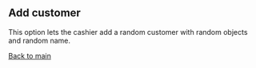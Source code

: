 ## Add customer
This option lets the cashier add a random customer with random objects and random name.

[Back to main](../README.md)